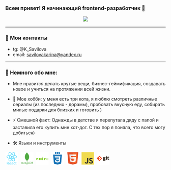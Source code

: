 ### Всем привет! Я начинающий frontend-разработчик 👋

<div id="header" align="center">
  <img src="https://media.giphy.com/media/OMm2lZaKWAl4na3kAn/giphy.gif" width="100"/>
</div>

---

### 🦁	Мои контакты

- tg: @K_Savilova
- email: savilovakarina@yandex.ru

---

### 💬 Немного обо мне: 
- Мне нравится делать крутые вещи, бизнес-геймификация, создавать новое и учиться на протяжении всей жизни.

- 🌱 Мое хобби: у меня есть три кота, я люблю смотреть различные сериалы (из последних - дорамы), пробовать вкусную еду, собирать милые подарки для близких и готовить )
- ⚡ Смешной факт: Однажды в детстве я перепутала дяду с папой и заставила его купить мне хот-дог. С тех пор я поняла, что всего могу добиться)
- :hammer_and_wrench: Языки и инструменты

<div>
  <img src="https://github.com/devicons/devicon/blob/master/icons/react/react-original-wordmark.svg" title="React" alt="React" width="40" height="40"/>&nbsp;
  <img src="https://github.com/devicons/devicon/blob/master/icons/mongodb/mongodb-plain-wordmark.svg" title="Mongodb" alt="React" width="40" height="40"/>&nbsp;
  <img src="https://github.com/devicons/devicon/blob/master/icons/nodejs/nodejs-plain-wordmark.svg"  title="NodeJs" alt="CSS" width="40" height="40"/>&nbsp;
  <img src="https://github.com/devicons/devicon/blob/master/icons/css3/css3-plain-wordmark.svg"  title="CSS3" alt="CSS" width="40" height="40"/>&nbsp;
  <img src="https://github.com/devicons/devicon/blob/master/icons/html5/html5-original.svg" title="HTML5" alt="HTML" width="40" height="40"/>&nbsp;
  <img src="https://github.com/devicons/devicon/blob/master/icons/javascript/javascript-original.svg" title="JavaScript" alt="JavaScript" width="40" height="40"/>&nbsp;
  <img src="https://github.com/devicons/devicon/blob/master/icons/git/git-original-wordmark.svg" title="Git" **alt="Git" width="40" height="40"/>
</div>

